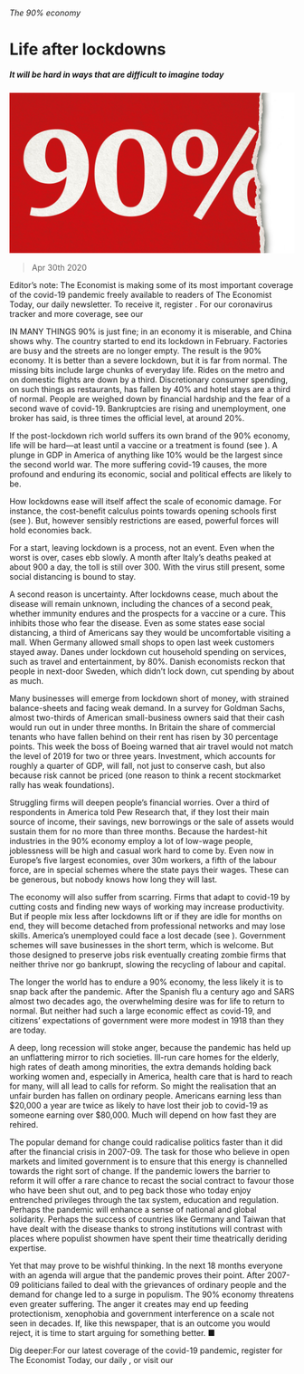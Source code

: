 ###### The 90% economy

# Life after lockdowns 

##### It will be hard in ways that are difficult to imagine today 

![image](images/20200502_LDD001_0.jpg) 

> Apr 30th 2020 

Editor’s note: The Economist is making some of its most important coverage of the covid-19 pandemic freely available to readers of The Economist Today, our daily newsletter. To receive it, register . For our coronavirus tracker and more coverage, see our 

IN MANY THINGS 90% is just fine; in an economy it is miserable, and China shows why. The country started to end its lockdown in February. Factories are busy and the streets are no longer empty. The result is the 90% economy. It is better than a severe lockdown, but it is far from normal. The missing bits include large chunks of everyday life. Rides on the metro and on domestic flights are down by a third. Discretionary consumer spending, on such things as restaurants, has fallen by 40% and hotel stays are a third of normal. People are weighed down by financial hardship and the fear of a second wave of covid-19. Bankruptcies are rising and unemployment, one broker has said, is three times the official level, at around 20%.

If the post-lockdown rich world suffers its own brand of the 90% economy, life will be hard—at least until a vaccine or a treatment is found (see ). A plunge in GDP in America of anything like 10% would be the largest since the second world war. The more suffering covid-19 causes, the more profound and enduring its economic, social and political effects are likely to be.


How lockdowns ease will itself affect the scale of economic damage. For instance, the cost-benefit calculus points towards opening schools first (see ). But, however sensibly restrictions are eased, powerful forces will hold economies back.

For a start, leaving lockdown is a process, not an event. Even when the worst is over, cases ebb slowly. A month after Italy’s deaths peaked at about 900 a day, the toll is still over 300. With the virus still present, some social distancing is bound to stay.

A second reason is uncertainty. After lockdowns cease, much about the disease will remain unknown, including the chances of a second peak, whether immunity endures and the prospects for a vaccine or a cure. This inhibits those who fear the disease. Even as some states ease social distancing, a third of Americans say they would be uncomfortable visiting a mall. When Germany allowed small shops to open last week customers stayed away. Danes under lockdown cut household spending on services, such as travel and entertainment, by 80%. Danish economists reckon that people in next-door Sweden, which didn’t lock down, cut spending by about as much.

Many businesses will emerge from lockdown short of money, with strained balance-sheets and facing weak demand. In a survey for Goldman Sachs, almost two-thirds of American small-business owners said that their cash would run out in under three months. In Britain the share of commercial tenants who have fallen behind on their rent has risen by 30 percentage points. This week the boss of Boeing warned that air travel would not match the level of 2019 for two or three years. Investment, which accounts for roughly a quarter of GDP, will fall, not just to conserve cash, but also because risk cannot be priced (one reason to think a recent stockmarket rally has weak foundations).

Struggling firms will deepen people’s financial worries. Over a third of respondents in America told Pew Research that, if they lost their main source of income, their savings, new borrowings or the sale of assets would sustain them for no more than three months. Because the hardest-hit industries in the 90% economy employ a lot of low-wage people, joblessness will be high and casual work hard to come by. Even now in Europe’s five largest economies, over 30m workers, a fifth of the labour force, are in special schemes where the state pays their wages. These can be generous, but nobody knows how long they will last.

The economy will also suffer from scarring. Firms that adapt to covid-19 by cutting costs and finding new ways of working may increase productivity. But if people mix less after lockdowns lift or if they are idle for months on end, they will become detached from professional networks and may lose skills. America’s unemployed could face a lost decade (see ). Government schemes will save businesses in the short term, which is welcome. But those designed to preserve jobs risk eventually creating zombie firms that neither thrive nor go bankrupt, slowing the recycling of labour and capital.

The longer the world has to endure a 90% economy, the less likely it is to snap back after the pandemic. After the Spanish flu a century ago and SARS almost two decades ago, the overwhelming desire was for life to return to normal. But neither had such a large economic effect as covid-19, and citizens’ expectations of government were more modest in 1918 than they are today.

A deep, long recession will stoke anger, because the pandemic has held up an unflattering mirror to rich societies. Ill-run care homes for the elderly, high rates of death among minorities, the extra demands holding back working women and, especially in America, health care that is hard to reach for many, will all lead to calls for reform. So might the realisation that an unfair burden has fallen on ordinary people. Americans earning less than $20,000 a year are twice as likely to have lost their job to covid-19 as someone earning over $80,000. Much will depend on how fast they are rehired.

The popular demand for change could radicalise politics faster than it did after the financial crisis in 2007-09. The task for those who believe in open markets and limited government is to ensure that this energy is channelled towards the right sort of change. If the pandemic lowers the barrier to reform it will offer a rare chance to recast the social contract to favour those who have been shut out, and to peg back those who today enjoy entrenched privileges through the tax system, education and regulation. Perhaps the pandemic will enhance a sense of national and global solidarity. Perhaps the success of countries like Germany and Taiwan that have dealt with the disease thanks to strong institutions will contrast with places where populist showmen have spent their time theatrically deriding expertise.

Yet that may prove to be wishful thinking. In the next 18 months everyone with an agenda will argue that the pandemic proves their point. After 2007-09 politicians failed to deal with the grievances of ordinary people and the demand for change led to a surge in populism. The 90% economy threatens even greater suffering. The anger it creates may end up feeding protectionism, xenophobia and government interference on a scale not seen in decades. If, like this newspaper, that is an outcome you would reject, it is time to start arguing for something better. ■

Dig deeper:For our latest coverage of the covid-19 pandemic, register for The Economist Today, our daily , or visit our 

